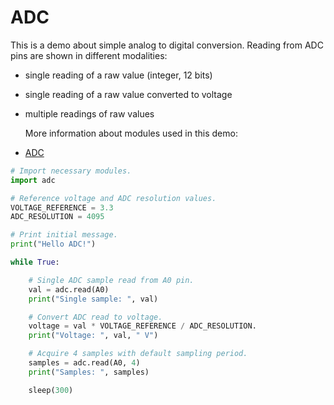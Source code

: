 # ADC

This is a demo about simple analog to digital conversion. Reading from ADC pins are shown in different modalities:

- single reading of a raw value (integer, 12 bits)
- single reading of a raw value converted to voltage
- multiple readings of raw values

    More information about modules used in this demo:

- [ADC](../../reference/libs/stdlib/adc.md)

```python
# Import necessary modules.
import adc

# Reference voltage and ADC resolution values.
VOLTAGE_REFERENCE = 3.3
ADC_RESOLUTION = 4095

# Print initial message.
print("Hello ADC!")

while True:

    # Single ADC sample read from A0 pin.
    val = adc.read(A0)
    print("Single sample: ", val)

    # Convert ADC read to voltage.
    voltage = val * VOLTAGE_REFERENCE / ADC_RESOLUTION.
    print("Voltage: ", val, " V")

    # Acquire 4 samples with default sampling period.
    samples = adc.read(A0, 4)
    print("Samples: ", samples)

    sleep(300)
```

